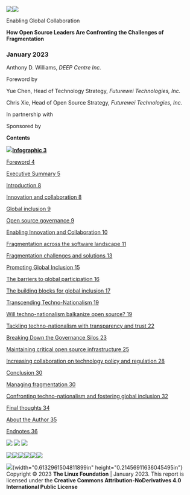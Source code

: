 ![](media/image1.png)![](media/image2.png)

Enabling Global Collaboration

**How Open Source Leaders Are Confronting the Challenges of
Fragmentation**

### January 2023

Anthony D. Williams, *DEEP Centre Inc.*

Foreword by

Yue Chen, Head of Technology Strategy, *Futurewei Technologies, Inc.*

Chris Xie, Head of Open Source Strategy, *Futurewei Technologies,
Inc.*

In partnership with

Sponsored by

**Contents**

![](media/image26.png)[**Infographic 3**](#_bookmark0)

[Foreword 4](#foreword)

[Executive Summary 5](#executive-summary)

[Introduction 8](#introduction)

[Innovation and collaboration 8](#introduction)

[Global inclusion 9](#global-inclusion)

[Open source governance 9](#global-inclusion)

[Enabling Innovation and Collaboration
10](#enabling-innovation-and-collaboration)

[Fragmentation across the software landscape 11](#_bookmark7)

[Fragmentation challenges and solutions
13](#fragmentation-challenges-and-solutions)

[Promoting Global Inclusion 15](#promoting-global-inclusion)

[The barriers to global participation 16](#_bookmark10)

[The building blocks for global inclusion 17](#_bookmark11)

[Transcending Techno-Nationalism 19](#transcending-techno-nationalism)

[Will techno-nationalism balkanize open source?
19](#transcending-techno-nationalism)

[Tackling techno-nationalism with transparency and trust
22](#tackling-techno-nationalism-with-transparency-and-trust)

[Breaking Down the Governance Silos
23](#breaking-down-the-governance-silos)

[Maintaining critical open source infrastructure
25](#all-stakeholders-consulted-for-the-study-agree-that-improved-collaboration-between-open-source-foundations-is-required-to-address-the-ecosystems-challenges.)

[Increasing collaboration on technology policy and regulation
28](#_bookmark20)

[Conclusion 30](#conclusion)

[Managing fragmentation 30](#conclusion)

[Confronting techno-nationalism and fostering global inclusion
32](#_bookmark22)

[Final thoughts 34](#_bookmark23)

[About the Author 35](#about-the-author)

[Endnotes 36](#endnotes)

![](media/image28.png) ![](media/image30.png) ![](media/image39.png)

![](media/image40.png)![](media/image41.png)![](media/image42.png)![](media/image45.png)![](media/image49.png)![](media/image51.png)

![](media/image52.png){width="0.6132961504811899in"
height="0.21456911636045495in"} Copyright © 2023 **The Linux
Foundation** \| January 2023. This report is licensed under the
**Creative Commons Attribution-NoDerivatives 4.0 International Public
License**